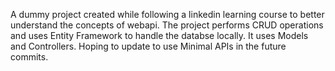 A dummy project created while following a linkedin learning course to better understand the concepts of webapi.
The project performs CRUD operations and uses Entity Framework to handle the databse locally.
It uses Models and Controllers. Hoping to update to use Minimal APIs in the future commits.
